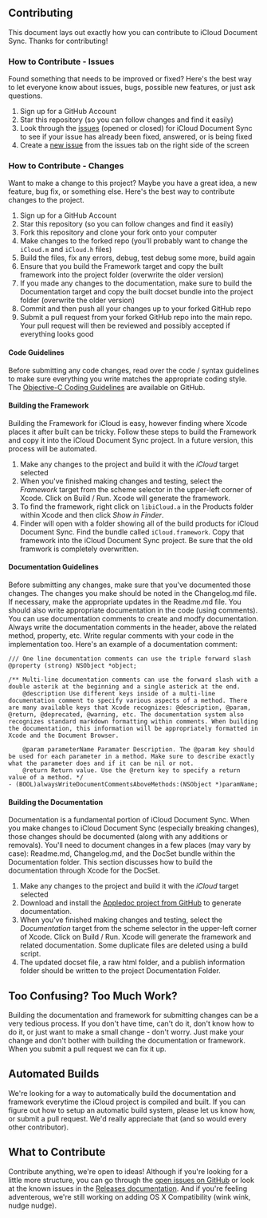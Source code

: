 ## Contributing
This document lays out exactly how you can contribute to iCloud Document Sync. Thanks for contributing!

### How to Contribute - Issues
Found something that needs to be improved or fixed? Here's the best way to let everyone know about issues, bugs, possible new features, or just ask questions.

1. Sign up for a GitHub Account  
2. Star this repository (so you can follow changes and find it easily)  
3. Look through the [issues](https://github.com/iRareMedia/iCloudDocumentSync/issues) (opened or closed) for iCloud Document Sync to see if your issue has already been fixed, answered, or is being fixed  
4. Create a [new issue](https://github.com/iRareMedia/iCloudDocumentSync/issues/new) from the issues tab on the right side of the screen

### How to Contribute - Changes
Want to make a change to this project? Maybe you have a great idea, a new feature, bug fix, or something else. Here's the best way to contribute changes to the project.

1. Sign up for a GitHub Account  
2. Star this repository (so you can follow changes and find it easily)  
3. Fork this repository and clone your fork onto your computer  
4. Make changes to the forked repo (you'll probably want to change the `iCloud.m` and `iCloud.h` files)  
5. Build the files, fix any errors, debug, test debug some more, build again  
6. Ensure that you build the Framework target and copy the built framework into the project folder (overwrite the older version)  
7. If you made any changes to the documentation, make sure to build the Documentation target and copy the built docset bundle into the project folder (overwrite the older version)  
8. Commit and then push all your changes up to your forked GitHub repo
9. Submit a pull request from your forked GitHub repo into the main repo. Your pull request will then be reviewed and possibly accepted if everything looks good

#### Code Guidelines
Before submitting any code changes, read over the code / syntax guidelines to make sure everything you write matches the appropriate coding style. The [Objective-C Coding Guidelines](https://github.com/github/objective-c-conventions) are available on GitHub.

#### Building the Framework
Building the Framework for iCloud is easy, however finding where Xcode places it after built can be tricky. Follow these steps to build the Framework and copy it into the iCloud Document Sync project. In a future version, this process will be automated.

1. Make any changes to the project and build it with the *iCloud* target selected  
2. When you've finished making changes and testing, select the *Framework* target from the scheme selector in the upper-left corner of Xcode. Click on Build / Run. Xcode will generate the framework.
3. To find the framework, right click on `libiCloud.a` in the Products folder within Xcode and then click *Show in Finder*.
4. Finder will open with a folder showing all of the build products for iCloud Document Sync. Find the bundle called `iCloud.framework`. Copy that framework into the iCloud Document Sync project. Be sure that the old framwork is completely overwritten.

#### Documentation Guidelines
Before submitting any changes, make sure that you've documented those changes. The changes you make should be noted in the Changelog.md file. If necessary, make the appropriate updates in the Readme.md file. You should also write appropriate documentation in the code (using comments). You can use documentation comments to create and modfy documentation. Always write the documentation comments in the header, above the related method, property, etc. Write regular comments with your code in the implementation too. Here's an example of a documentation comment:

    /// One line documentation comments can use the triple forward slash
    @property (strong) NSObject *object;

    /** Multi-line documentation comments can use the forward slash with a double asterik at the beginning and a single asterick at the end.
        @description Use different keys inside of a multi-line documentation comment to specify various aspects of a method. There are many available keys that Xcode recognizes: @description, @param, @return, @deprecated, @warning, etc. The documentation system also recognizes standard markdown formatting within comments. When building the documentation, this information will be appropriately formatted in Xcode and the Document Browser.

        @param parameterName Paramater Description. The @param key should be used for each parameter in a method. Make sure to describe exactly what the parameter does and if it can be nil or not.
        @return Return value. Use the @return key to specify a return value of a method. */
    - (BOOL)alwaysWriteDocumentCommentsAboveMethods:(NSObject *)paramName;

#### Building the Documentation
Documentation is a fundamental portion of iCloud Document Sync. When you make changes to iCloud Document Sync (especially breaking changes), those changes should be documented (along with any additions or removals). You'll need to document changes in a few places (may vary by case): Readme.md, Changelog.md, and the DocSet bundle within the Documentation folder. This section discusses how to build the documentation through Xcode for the DocSet.

1. Make any changes to the project and build it with the *iCloud* target selected
2. Download and install the [Appledoc project from GitHub](https://github.com/tomaz/appledoc) to generate documentation.
3. When you've finished making changes and testing, select the *Documentation* target from the scheme selector in the upper-left corner of Xcode. Click on Build / Run. Xcode will generate the framework and related documentation. Some duplicate files are deleted using a build script.
4. The updated docset file, a raw html folder, and a publish information folder should be written to the project Documentation Folder.

## Too Confusing? Too Much Work?
Building the documentation and framework for submitting changes can be a very tedious process. If you don't have time, can't do it, don't know how to do it, or just want to make a small change - don't worry. Just make your change and don't bother with building the documentation or framework. When you submit a pull request we can fix it up.

## Automated Builds
We're looking for a way to automatically build the documentation and framework everytime the iCloud project is compiled and built. If you can figure out how to setup an automatic build system, please let us know how, or submit a pull request. We'd really appreciate that (and so would every other contributor).

## What to Contribute
Contribute anything, we're open to ideas! Although if you're looking for a little more structure, you can go through the [open issues on GitHub](https://github.com/iRareMedia/iCloudDocumentSync/issues?status=open) or look at the known issues in the [Releases documentation](https://github.com/iRareMedia/iCloudDocumentSync/releases). And if you're feeling adventerous, we're still working on adding OS X Compatibility (wink wink, nudge nudge).